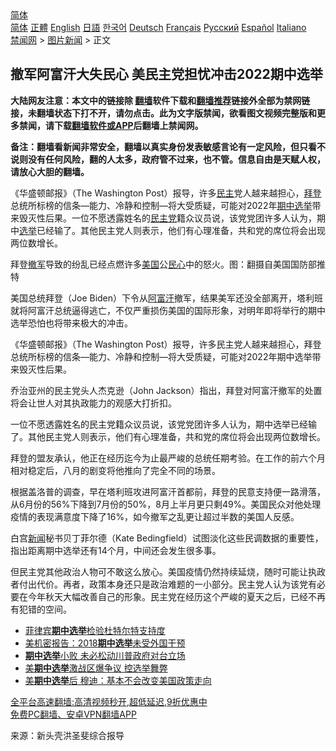 <!-- 面包屑导航 --> <div class="breadcrumb"><!-- GTranslate: https://gtranslate.io/ -->  <div class="switcher notranslate">  <div class="selected">  <a href="#" onclick="return false;"> 简体</a>  </div>  <div class="option">  <a href="https://www.bannedbook.org" onclick="doGTranslate('zh-CN|zh-CN');jQuery('div.switcher div.selected a').html(jQuery(this).html());return false;" title="简体中文" class="nturl selected"> 简体</a>  <a href="https://www.bannedbook.org/zh-tw/" onclick="doGTranslate('zh-CN|zh-TW');jQuery('div.switcher div.selected a').html(jQuery(this).html());return false;" title="繁體中文" class="nturl"> 正體</a>  <a href="https://www.bannedbook.org/en/" onclick="doGTranslate('zh-CN|en');jQuery('div.switcher div.selected a').html(jQuery(this).html());return false;" title="English" class="nturl"> English</a>  <a href="https://www.bannedbook.org/ja/" onclick="doGTranslate('zh-CN|ja');jQuery('div.switcher div.selected a').html(jQuery(this).html());return false;" title="日本語" class="nturl"> 日語</a>  <a href="https://www.bannedbook.org/ko/" onclick="doGTranslate('zh-CN|ko');jQuery('div.switcher div.selected a').html(jQuery(this).html());return false;" title="한국어" class="nturl"> 한국어</a>  <a href="https://www.bannedbook.org/de/" onclick="doGTranslate('zh-CN|de');jQuery('div.switcher div.selected a').html(jQuery(this).html());return false;" title="Deutsch" class="nturl"> Deutsch</a>  <a href="https://www.bannedbook.org/fr/" onclick="doGTranslate('zh-CN|fr');jQuery('div.switcher div.selected a').html(jQuery(this).html());return false;" title="Français" class="nturl"> Français</a>  <a href="https://www.bannedbook.org/ru/" onclick="doGTranslate('zh-CN|ru');jQuery('div.switcher div.selected a').html(jQuery(this).html());return false;" title="Русский" class="nturl"> Русский</a>  <a href="https://www.bannedbook.org/es/" onclick="doGTranslate('zh-CN|es');jQuery('div.switcher div.selected a').html(jQuery(this).html());return false;" title="Español" class="nturl"> Español</a>  <a href="https://www.bannedbook.org/it/" onclick="doGTranslate('zh-CN|it');jQuery('div.switcher div.selected a').html(jQuery(this).html());return false;" title="Italiano" class="nturl"> Italiano</a>  </div>  </div>      <div class='breadcrumb-sub'><!-- Breadcrumb NavXT 6.3.0 --> <a href="https://www.bannedbook.org/" class="home">禁闻网</a> &gt; <a href="https://www.bannedbook.org/bnews/topimagenews/" class="category">图片新闻</a> &gt; 正文</div></div><h2>撤军阿富汗大失民心 美民主党担忧冲击2022期中选举</h2> <p class="notice"><b>大陆网友注意：本文中的链接除 <a href="https://github.com/bannedbook/fanqiang" >翻墙</a>软件下载和<a href="https://github.com/killgcd/justmysocks/blob/master/README.md">翻墙推荐</a>链接外全部为禁网链接，未翻墙状态下打不开，请勿点击。此为文字版禁闻，欲看图文视频完整版和更多禁闻，请下载<a href="https://github.com/bannedbook/fanqiang">翻墙软件或APP</a>后翻墙上禁闻网。</p><p>备注：翻墙看新闻非常安全，翻墙以真实身份发表敏感言论有一定风险，但只看不说则没有任何风险，翻的人太多，政府管不过来，也不管。信息自由是天赋人权，请放心大胆的翻墙。</b></p>  <div class="entry"> <p id="summary">《华盛顿邮报》（The Washington Post）报导，许多<a href="https://www.bannedbook.org/bnews/tag/%e6%b0%91%e4%b8%bb/" class="st_tag internal_tag" rel="tag" title="标签 民主 下的日志">民主</a>党人越来越担心，<a href="https://www.bannedbook.org/bnews/tag/%e6%8b%9c%e7%99%bb/" class="st_tag internal_tag" rel="tag" title="标签 拜登 下的日志">拜登</a>总统所标榜的信条—能力、冷静和控制—将大受质疑，可能对2022年<a href="https://www.bannedbook.org/bnews/tag/%E6%9C%9F%E4%B8%AD%E9%80%89%E4%B8%BE/" class="st_tag internal_tag" rel="tag" title="标签 期中选举 下的日志">期中选举</a>带来毁灭性后果。一位不愿透露姓名的<a href="https://www.bannedbook.org/bnews/tag/%e6%b0%91%e4%b8%bb%e5%85%9a/" class="st_tag internal_tag" rel="tag" title="标签 民主党 下的日志">民主党</a>籍众议员说，该党党团许多人认为，期中<a href="https://www.bannedbook.org/bnews/tag/%e9%80%89%e4%b8%be/" class="st_tag internal_tag" rel="tag" title="标签 选举 下的日志">选举</a>已经输了。其他民主党人则表示，他们有心理准备，共和党的席位将会出现两位数增长。</p> <p id="conimg">拜登<a href="https://www.bannedbook.org/bnews/tag/%E6%92%A4%E5%86%9B/" class="st_tag internal_tag" rel="tag" title="标签 撤军 下的日志">撤军</a>导致的纷乱已经点燃许多<a href="https://www.bannedbook.org/bnews/tag/%e7%be%8e%e5%9b%bd/" class="st_tag internal_tag" rel="tag" title="标签 美国 下的日志">美国</a>公<a href="https://www.bannedbook.org/bnews/tag/%E6%B0%91%E5%BF%83/" class="st_tag internal_tag" rel="tag" title="标签 民心 下的日志">民心</a>中的怒火。图：翻摄自美国国防部推特</p> <p>美国总统拜登（Joe Biden）下令从<a href="https://www.bannedbook.org/bnews/tag/%e9%98%bf%e5%af%8c%e6%b1%97/" class="st_tag internal_tag" rel="tag" title="标签 阿富汗 下的日志">阿富汗</a>撤军，结果美军还没全部离开，塔利班就将阿富汗总统逼得逃亡，不仅严重损伤美国的国际形象，对明年即将举行的期中选举恐怕也将带来极大的冲击。</p>  <p>《华盛顿邮报》（The Washington Post）报导，许多民主党人越来越担心，拜登总统所标榜的信条—能力、冷静和控制—将大受质疑，可能对2022年期中选举带来毁灭性后果。</p> <p>乔治亚州的民主党头人杰克逊（John Jackson）指出，拜登对阿富汗撤军的处置将会让世人对其执政能力的观感大打折扣。</p> <p>一位不愿透露姓名的民主党籍众议员说，该党党团许多人认为，期中选举已经输了。其他民主党人则表示，他们有心理准备，共和党的席位将会出现两位数增长。</p>  <p>拜登的盟友承认，他正在经历迄今为止最严峻的总统任期考验。在工作的前六个月相对稳定后，八月的剧变将他推向了完全不同的场景。</p> <p>根据盖洛普的调查，早在塔利班攻进阿富汗首都前，拜登的民意支持便一路滑落，从6月份的56%下降到7月份的50%，8月上半月更只剩49%。美国民众对他处理疫情的表现满意度下降了16%，如今撤军之乱更让超过半数的美国人反感。</p> <p>白宫<span class='wp_keywordlink_affiliate'><a href="https://www.bannedbook.org/" title="新闻">新闻</a></span>秘书贝丁菲尔德（Kate Bedingfield）试图淡化这些民调数据的重要性，指出距离期中选举还有14个月，中间还会发生很多事。</p>  <p>但民主党其他政治人物可不敢这么放心。美国疫情仍然持续延烧，随时可能让执政者付出代价。再者，政策本身还只是政治难题的一小部分。民主党人认为该党有必要在今年秋天大幅改善自己的形象。民主党在经历这个严峻的夏天之后，已经不再有犯错的空间。</p> <ul class='op-related-articles' title='相关阅读'> <li><a href='https://www.bannedbook.org/bnews/worldnews/20190512/1127134.html' target='_blank'>菲律宾<b>期中选举</b>检验杜特尔特支持度</a></li> <li><a href='https://www.bannedbook.org/bnews/baitai/20190207/1076847.html' target='_blank'>美机密报告：2018<b>期中选举</b>未受外国干预</a></li> <li><a href='https://www.bannedbook.org/bnews/ssgc/20181114/1030702.html' target='_blank'><b>期中选举</b>小败 未必松动川普政府对台立场</a></li> <li><a href='https://www.bannedbook.org/bnews/cnnews/20181110/1028660.html' target='_blank'>美<b>期中选举</b>激战区爆争议 控选举舞弊</a></li> <li><a href='https://www.bannedbook.org/bnews/cnnews/20181109/1028026.html' target='_blank'>美<b>期中选举</b>后 穆迪：基本不会改变美国政策走向</a></li> </ul> <p class="texttj"> <a href="https://github.com/bannedbook/fanqiang/wiki/V2ray%E6%9C%BA%E5%9C%BA" target="_blank">全平台高速翻墙:高清视频秒开,超低延迟,9折优惠中</a><br/> <a href="https://github.com/bannedbook/fanqiang/wiki/%E7%A6%81%E9%97%BB%E7%BD%91%E5%AE%89%E5%8D%93%E7%BF%BB%E5%A2%99%E6%96%B0%E9%97%BBAPP" target="_blank">免费PC翻墙、安卓VPN翻墙APP</a></p><p> 来源：新头壳洪圣斐综合报导 </p> <a name='sharetosocial'></a>  <div style="margin-bottom:5px;padding-bottom:5px;clear:both"> <div id="archive-pix-1" class="banner-ads"> <!-- AuctionX Display platform tag START --> <div id="26318x728x90x621x_ADSLOT2" clicktrack="%%CLICK_URL_ESC%%"></div> <!-- AuctionX Display platform tag END --> </div> <div id="archive-pix-2" class="banner-ads"> <!-- AuctionX Display platform tag START --> <div id="26315x300x250x621x_ADSLOT2" clicktrack="%%CLICK_URL_ESC%%"></div> <!-- AuctionX Display platform tag END --> </div> </div>  <div id="archive-pix-1" class="banner-ads"> <!-- AuctionX Display platform tag START --> <div id="26318x728x90x621x_ADSLOT3" clicktrack="%%CLICK_URL_ESC%%"></div> <!-- AuctionX Display platform tag END --> </div> </div><!--END ENTRY--> 